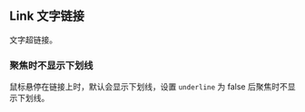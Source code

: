 <div class="demo-header">
<p class="overviewicon">
  <span class="wapi-form-button"/>
</p>

## Link 文字链接

<nova-uxlink widget-name="Button"></nova-uxlink>

文字超链接。
</div>

### 聚焦时不显示下划线

鼠标悬停在链接上时，默认会显示下划线，设置 `underline` 为 false 后聚焦时不显示下划线。

<nova-demo-view link="link/focus-no-underline"></nova-demo-view>

<br>
